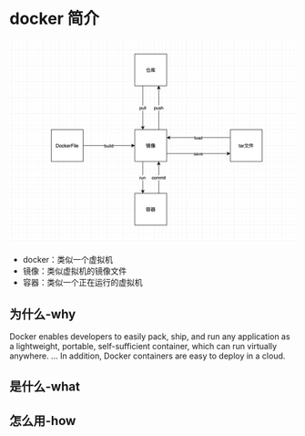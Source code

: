 # docker 简介

![](./1.png)

- docker：类似一个虚拟机
- 镜像：类似虚拟机的镜像文件
- 容器：类似一个正在运行的虚拟机

## 为什么-why

Docker enables developers to easily pack, ship, and run any application as a lightweight, portable, self-sufficient container, which can run virtually anywhere. ... In addition, Docker containers are easy to deploy in a cloud.

## 是什么-what

## 怎么用-how
